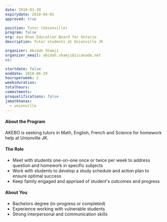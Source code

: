 ```yaml
---
date: 2018-01-30
expirydate: 2018-04-01
approved: true

position: Tutor (Unionville)
program: false
org: Aga Khan Education Board for Ontario
description: Tutor students at Unionville JK

organizer: Abidah Shamji
organizer_email: abidah.shamji@iicanada.net
cc:

startdate: false
enddate: 2018-06-29
hoursperweek: 2
weeksduration:
totalhours:
commitments:
proqualifications: false
jamatkhanas:
  - unionville
---
```


#### About the Program

AKEBO is seeking tutors in Math, English, French and Science for homework help at Unionville JK.

#### The Role

- Meet with students one-on-one once or twice per week to address question and homework in specific subjects
- Work with students to develop a study schedule and action plan to ensure optimal success
- Keep family engaged and apprised of student's outcomes and progress

#### About You

- Bachelors degree (in-progress or completed)
- Experience working with vulnerable students
- Strong interpersonal and communication skills
